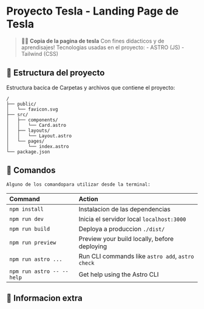 # Proyecto Tesla - Landing Page de Tesla


> 🧑‍🚀 **Copia de la pagina de tesla** Con fines didacticos y de aprendisajes!
Tecnologias usadas en el proyecto:
    - ASTRO (JS)
    - Tailwind (CSS)


## 🚀 Estructura del proyecto

Estructura bacica de Carpetas y archivos que contiene el proyecto:

```
/
├── public/
│   └── favicon.svg
├── src/
│   ├── components/
│   │   └── Card.astro
│   ├── layouts/
│   │   └── Layout.astro
│   └── pages/
│       └── index.astro
└── package.json
```



## 🧞 Comandos

    Alguno de los comandopara utilizar desde la terminal:

| Command                   | Action                                           |
| :------------------------ | :----------------------------------------------- |
| `npm install`             | Instalacion de las dependencias                  |
| `npm run dev`             | Inicia el servidor local `localhost:3000`        |
| `npm run build`           | Deploya a produccion `./dist/`                   |
| `npm run preview`         | Preview your build locally, before deploying     |
| `npm run astro ...`       | Run CLI commands like `astro add`, `astro check` |
| `npm run astro -- --help` | Get help using the Astro CLI                     |

## 👀 Informacion extra



